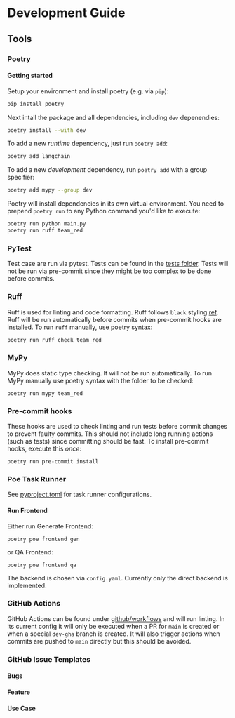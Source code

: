 # Development Guide

## Tools

### Poetry

#### Getting started

Setup your environment and install poetry (e.g. via `pip`):

```sh
pip install poetry
```

Next intall the package and all dependencies, including `dev` depenendies:

```sh
poetry install --with dev
```

To add a new *runtime* dependency, just run `poetry add`:

```sh
poetry add langchain
```

To add a new *development* dependency, run `poetry add` with a group specifier:

```sh
poetry add mypy --group dev
```

Poetry will install dependencies in its own virtual environment.
You need to prepend `poetry run` to any Python command you'd like to execute:

```sh
poetry run python main.py
poetry run ruff team_red
```

### PyTest

Test case are run via pytest. Tests can be found in the [tests folder](./tests).
Tests will not be run via pre-commit since they might be too complex to be done before commits.

### Ruff

Ruff is used for linting and code formatting.
Ruff follows `black` styling [ref](https://docs.astral.sh/ruff/faq/#is-the-ruff-linter-compatible-with-black).
Ruff will be run automatically before commits when pre-commit hooks are installed.
To run `ruff` manually, use poetry syntax:

```sh
poetry run ruff check team_red
```

### MyPy

MyPy does static type checking.
It will not be run automatically.
To run MyPy manually use poetry syntax with the folder to be checked:

```shell
poetry run mypy team_red
```

### Pre-commit hooks

These hooks are used to check linting and run tests before commit changes to prevent faulty commits.
This should not include long running actions (such as tests) since committing should be fast.
To install pre-commit hooks, execute this *once*:

```shell
poetry run pre-commit install
```

### Poe Task Runner

See [pyproject.toml](pyproject.toml) for task runner configurations.

#### Run Frontend 

Either run Generate Frontend:

```shell
poetry poe frontend gen
```

or QA Frontend:

```shell
poetry poe frontend qa
```

The backend is chosen via `config.yaml`.
Currently only the direct backend is implemented.

### GitHub Actions

GitHub Actions can be found under [github/workflows](./.github/workflows/) and will run linting.
In its current config it will only be executed when a PR for `main` is created or when a special `dev-gha` branch is created.
It will also trigger actions when commits are pushed to `main` directly but this should be avoided.

### GitHub Issue Templates

#### Bugs

#### Feature 

#### Use Case

